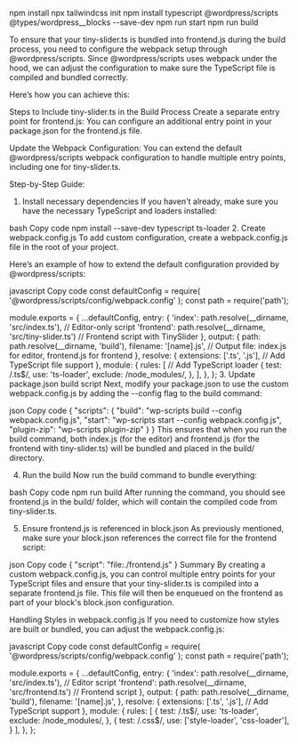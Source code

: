 npm install
npx tailwindcss init
npm install typescript @wordpress/scripts @types/wordpress__blocks --save-dev
npm run start
npm run build

To ensure that your tiny-slider.ts is bundled into frontend.js during the build process, you need to configure the webpack setup through @wordpress/scripts. Since @wordpress/scripts uses webpack under the hood, we can adjust the configuration to make sure the TypeScript file is compiled and bundled correctly.

Here’s how you can achieve this:

Steps to Include tiny-slider.ts in the Build Process
Create a separate entry point for frontend.js: You can configure an additional entry point in your package.json for the frontend.js file.

Update the Webpack Configuration: You can extend the default @wordpress/scripts webpack configuration to handle multiple entry points, including one for tiny-slider.ts.

Step-by-Step Guide:
1. Install necessary dependencies
If you haven't already, make sure you have the necessary TypeScript and loaders installed:

bash
Copy code
npm install --save-dev typescript ts-loader
2. Create webpack.config.js
To add custom configuration, create a webpack.config.js file in the root of your project.

Here’s an example of how to extend the default configuration provided by @wordpress/scripts:

javascript
Copy code
const defaultConfig = require( '@wordpress/scripts/config/webpack.config' );
const path = require('path');

module.exports = {
    ...defaultConfig,
    entry: {
        'index': path.resolve(__dirname, 'src/index.ts'), // Editor-only script
        'frontend': path.resolve(__dirname, 'src/tiny-slider.ts') // Frontend script with TinySlider
    },
    output: {
        path: path.resolve(__dirname, 'build'),
        filename: '[name].js', // Output file: index.js for editor, frontend.js for frontend
    },
    resolve: {
        extensions: ['.ts', '.js'], // Add TypeScript file support
    },
    module: {
        rules: [
            // Add TypeScript loader
            {
                test: /\.ts$/,
                use: 'ts-loader',
                exclude: /node_modules/,
            },
        ],
    },
};
3. Update package.json build script
Next, modify your package.json to use the custom webpack.config.js by adding the --config flag to the build command:

json
Copy code
{
  "scripts": {
    "build": "wp-scripts build --config webpack.config.js",
    "start": "wp-scripts start --config webpack.config.js",
    "plugin-zip": "wp-scripts plugin-zip"
  }
}
This ensures that when you run the build command, both index.js (for the editor) and frontend.js (for the frontend with tiny-slider.ts) will be bundled and placed in the build/ directory.

4. Run the build
Now run the build command to bundle everything:

bash
Copy code
npm run build
After running the command, you should see frontend.js in the build/ folder, which will contain the compiled code from tiny-slider.ts.

5. Ensure frontend.js is referenced in block.json
As previously mentioned, make sure your block.json references the correct file for the frontend script:

json
Copy code
{
	"script": "file:./frontend.js"
}
Summary
By creating a custom webpack.config.js, you can control multiple entry points for your TypeScript files and ensure that your tiny-slider.ts is compiled into a separate frontend.js file. This file will then be enqueued on the frontend as part of your block's block.json configuration.


Handling Styles in webpack.config.js
If you need to customize how styles are built or bundled, you can adjust the webpack.config.js:

javascript
Copy code
const defaultConfig = require( '@wordpress/scripts/config/webpack.config' );
const path = require('path');

module.exports = {
    ...defaultConfig,
    entry: {
        'index': path.resolve(__dirname, 'src/index.ts'), // Editor script
        'frontend': path.resolve(__dirname, 'src/frontend.ts') // Frontend script
    },
    output: {
        path: path.resolve(__dirname, 'build'),
        filename: '[name].js',
    },
    resolve: {
        extensions: ['.ts', '.js'], // Add TypeScript support
    },
    module: {
        rules: [
            {
                test: /\.ts$/,
                use: 'ts-loader',
                exclude: /node_modules/,
            },
            {
                test: /\.css$/,
                use: ['style-loader', 'css-loader'],
            }
        ],
    },
};